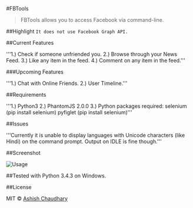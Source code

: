 #FBTools

>FBTools allows you to access Facebook via command-line.

##Highlight
`It does not use Facebook Graph API.`


##Current Features

'''1.) Check if someone unfriended you.
2.) Browse through your News Feed.
3.) Like any item in the feed.
4.) Comment on any item in the feed.'''

###Upcoming Features

'''1.) Chat with Online Friends.
2.) User Timeline.'''

##Requirements

'''1.) Python3
2.) PhantomJS 2.0.0
3.) Python packages required:
	selenium (pip install selenium)
	pyfiglet (pip install selenium)'''

##Issues

'''Currently it is unable to display languages with Unicode characters (like Hindi) on the command prompt.
Output on IDLE is fine though.'''

##Screenshot

![Usage](http://i.imgur.com/GsvnBk2.png)

##Tested with Python 3.4.3 on Windows.

##License

MIT © [Ashish Chaudhary](https://github.com/yankee101)